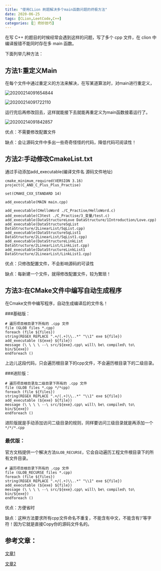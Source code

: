 ```yaml
---
title: "使用CLion 刷题解决多个main函数问题的终极方法"
date: 2020-06-25
tags: [CLion,LeetCode,C++]
categories: [🔑 奇妙技巧]
---
```


在写 C++ 的题目的时候经常会遇到这样的问题，写了多个 cpp 文件，在 clion 中编译报错不能同时存在多 main 函数。

下面列举几种方法：

## 方法1:重定义Main

在每个文件中通过重定义的方法来解决，在写某道算法时，对main进行重定义，

![20200214091654844](https://tva1.sinaimg.cn/large/007S8ZIlly1gg2jtgx204j30dt058dfs.jpg)

![20200214091722110](https://tva1.sinaimg.cn/large/007S8ZIlly1gg2ju7dlb0j30f001t0sk.jpg)

运行完后再修改回去，这样就能接下去就能再重定义为main函数接着运行了。

![20200214091842857](https://tva1.sinaimg.cn/large/007S8ZIlly1gg2k02ilx2j30ew05vaab.jpg)

优点：不需要修改配置文件

缺点：会让源码文件中多出一些奇奇怪怪的代码，降低代码可阅读性！

## 方法2:手动修改CmakeList.txt

通过手动添加add_executable(编译文件名 源码文件地址)

```
cmake_minimum_required(VERSION 3.16)
project(C_AND_C_Plus_Plus_Practise)

set(CMAKE_CXX_STANDARD 14)

add_executable(MAIN main.cpp)

add_executable(CHelloWord ./C_Practise/HelloWord.c)
add_executable(C3test ./C_Practise/3_变量/test.c)
add_executable(DataStructureLove DataStructure/1Introduction/Love.cpp)
add_executable(DataStructureSqList DataStructure/2LinearList/SqList.cpp)
add_executable(DataStructureSqList1 DataStructure/2LinearList/SqList1.cpp)
add_executable(DataStructureLinkList DataStructure/2LinearList/LinkList.cpp)
add_executable(DataStructureLinkList1 DataStructure/2LinearList/LinkList1.cpp)
```

优点：只修改配置文件，不会影响源码的可读性

缺点：每新建一个文件，就得修改配置文件，较为繁琐！

## 方法3:在CMake文件中编写自动生成程序

在Cmake文件中编写程序，自动生成编译后的文件名！

###基础版： 

```
# 遍历项目根目录下所有的 .cpp 文件
file (GLOB files *.cpp)
foreach (file ${files})
string(REGEX REPLACE ".+/(.+)\\..*" "\\1" exe ${file})
add_executable (${exe} ${file})
message (\ \ \ \ --\ src/${exe}.cpp\ will\ be\ compiled\ to\ bin/${exe})
endforeach ()
```

上边儿这段代码，只会遍历根目录下的cpp文件，不会遍历根目录下的二级目录。

###进阶版：

```
# 遍历项目根目录及二级目录下所有的 .cpp 文件
file (GLOB files *.cpp */*cpp)
foreach (file ${files})
string(REGEX REPLACE ".+/(.+)\\..*" "\\1" exe ${file})
add_executable (${exe} ${file})
message (\ \ \ \ --\ src/${exe}.cpp\ will\ be\ compiled\ to\ bin/${exe})
endforeach ()
```

进阶版就是手动添加访问二级目录的规则，同样要访问三级目录就是再添加一个`*/*/*.cpp`

### 最优版：

官方文档提供一个解决方法`GLOB_RECURSE`，它会自动遍历工程文件根目录下的所有文件目录。

```
# 遍历项目根目录下所有的 .cpp 文件
file (GLOB_RECURSE files *.cpp)
foreach (file ${files})
string(REGEX REPLACE ".+/(.+)\\..*" "\\1" exe ${file})
add_executable (${exe} ${file})
message (\ \ \ \ --\ src/${exe}.cpp\ will\ be\ compiled\ to\ bin/${exe})
endforeach ()
```

优点：方便省时

缺点：这种方法要求所有cpp文件命名不重复，不能含有中文，不能含有‘/’等字符！因为它就是直接Copy你的源码文件名的。

## 参考文章：

[文章1](https://blog.cugxuan.cn/2019/11/01/Software/multi-main-func-run-in-clion/)

[文章2](https://blog.csdn.net/li123_123_/article/details/104306643)

